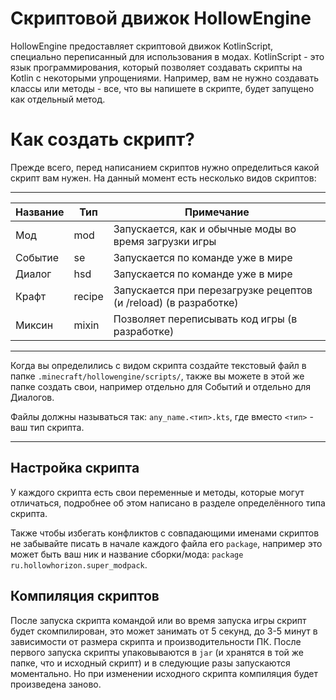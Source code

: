 # Скриптовой движок HollowEngine

HollowEngine предоставляет скриптовой движок KotlinScript, специально переписанный для использования в модах. KotlinScript - это язык программирования, который позволяет создавать скрипты на Kotlin с некоторыми упрощениями. Например, вам не нужно создавать классы или методы - все, что вы напишете в скрипте, будет запущено как отдельный метод.

# Как создать скрипт?

Прежде всего, перед написанием скриптов нужно определиться какой скрипт вам нужен. На данный момент есть несколько видов скриптов:

---

| Название | Тип | Примечание |
|---|---|---|
| Мод | mod | Запускается, как и обычные моды во время загрузки игры |
| Событие | se | Запускается по команде уже в мире |
| Диалог | hsd | Запускается по команде уже в мире |
| Крафт | recipe | Запускается при перезагрузке рецептов (и /reload) (в разработке) |
| Миксин | mixin | Позволяет переписывать код игры (в разработке) |

---

Когда вы определились с видом скрипта создайте текстовый файл в папке `.minecraft/hollowengine/scripts/`, также вы можете в этой же папке создать свои, например отдельно для Событий и отдельно для Диалогов.

Файлы должны называться так: `any_name.<тип>.kts`, где вместо `<тип>` - ваш тип скрипта.

---

## Настройка скрипта

У каждого скрипта есть свои переменные и методы, которые могут отличаться, подробнее об этом написано в разделе определённого типа скрипта.

Также чтобы избегать конфликтов с совпадающими именами скриптов не забывайте писать в начале каждого файла его `package`, например это может быть ваш ник и название сборки/мода: `package ru.hollowhorizon.super_modpack`.

## Компиляция скриптов

После запуска скрипта командой или во время запуска игры скрипт будет скомпилирован, это может занимать от 5 секунд, до 3-5 минут в зависимости от размера скрипта и производительности ПК. После первого запуска скрипты упаковываются в `jar` (и хранятся в той же папке, что и исходный скрипт) и в следующие разы запускаются моментально. Но при изменении исходного скрипта компиляция будет произведена заново.